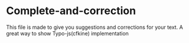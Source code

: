 # Complete-and-correction
This file is made to give you suggestions and corrections for your text. A great way to show Typo-js(cfkine) implementation
